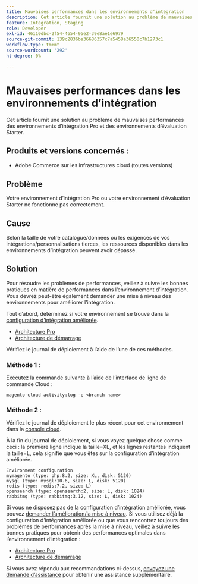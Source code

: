 ```yaml
---
title: Mauvaises performances dans les environnements d’intégration
description: Cet article fournit une solution au problème de mauvaises performances des environnements d’intégration Pro et des environnements d’évaluation Starter.
feature: Integration, Staging
role: Developer
exl-id: 46110dbc-2f54-4654-95e2-39e8ae1e6979
source-git-commit: 139c2836ba36686357c7a5458a36550c7b1273c1
workflow-type: tm+mt
source-wordcount: '292'
ht-degree: 0%

---
```


# Mauvaises performances dans les environnements d’intégration

Cet article fournit une solution au problème de mauvaises performances des environnements d’intégration Pro et des environnements d’évaluation Starter.

## Produits et versions concernés :

* Adobe Commerce sur les infrastructures cloud (toutes versions)

## Problème

Votre environnement d’intégration Pro ou votre environnement d’évaluation Starter ne fonctionne pas correctement.

## Cause

Selon la taille de votre catalogue/données ou les exigences de vos intégrations/personnalisations tierces, les ressources disponibles dans les environnements d’intégration peuvent avoir dépassé.

## Solution

Pour résoudre les problèmes de performances, veillez à suivre les bonnes pratiques en matière de performances dans l’environnement d’intégration. Vous devrez peut-être également demander une mise à niveau des environnements pour améliorer l’intégration.

Tout d’abord, déterminez si votre environnement se trouve dans la [configuration d’intégration améliorée](https://experienceleague.adobe.com/fr/docs/experience-cloud-kcs/kbarticles/ka-27242).

* [Architecture Pro](https://experienceleague.adobe.com/fr/docs/commerce-cloud-service/user-guide/architecture/pro-architecture#integration-environment)
* [Architecture de démarrage](https://experienceleague.adobe.com/fr/docs/commerce-cloud-service/user-guide/architecture/starter-architecture#staging-environment)

Vérifiez le journal de déploiement à l’aide de l’une de ces méthodes.

### Méthode 1 :

Exécutez la commande suivante à l’aide de l’interface de ligne de commande Cloud :

`magento-cloud activity:log -e <branch name>`

### Méthode 2 :

Vérifiez le journal de déploiement le plus récent pour cet environnement dans la [console cloud](https://console.adobecommerce.com).

À la fin du journal de déploiement, si vous voyez quelque chose comme ceci : la première ligne indique la taille=XL, et les lignes restantes indiquent la taille=L, cela signifie que vous êtes sur la configuration d’intégration améliorée.

```
Environment configuration
mymagento (type: php:8.2, size: XL, disk: 5120)
mysql (type: mysql:10.6, size: L, disk: 5120)
redis (type: redis:7.2, size: L)
opensearch (type: opensearch:2, size: L, disk: 1024)
rabbitmq (type: rabbitmq:3.12, size: L, disk: 1024)
```

Si vous ne disposez pas de la configuration d’intégration améliorée, vous pouvez [demander l’amélioration/la mise à niveau](https://experienceleague.adobe.com/fr/docs/experience-cloud-kcs/kbarticles/ka-27242).
Si vous utilisez déjà la configuration d’intégration améliorée ou que vous rencontrez toujours des problèmes de performances après la mise à niveau, veillez à suivre les bonnes pratiques pour obtenir des performances optimales dans l’environnement d’intégration :

* [Architecture Pro](https://experienceleague.adobe.com/fr/docs/commerce-cloud-service/user-guide/architecture/pro-architecture#integration-environment)
* [Architecture de démarrage](https://experienceleague.adobe.com/fr/docs/commerce-cloud-service/user-guide/architecture/starter-architecture#staging-environment)

Si vous avez répondu aux recommandations ci-dessus, [envoyez une demande d’assistance](https://experienceleague.adobe.com/fr/docs/commerce-knowledge-base/kb/help-center-guide/magento-help-center-user-guide#submit-ticket) pour obtenir une assistance supplémentaire.

